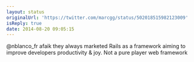 ```yaml
---
layout: status
originalUrl: 'https://twitter.com/marcgg/status/502018515982123009'
isReply: true
date: 2014-08-20 09:05:15
---
```


@nblanco_fr afaik they always marketed Rails as a framework aiming to improve developers productivity &amp; joy. Not a pure player web framework

